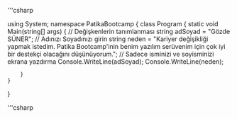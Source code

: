'''csharp

using System;
namespace PatikaBootcamp
{
    class Program
    {
        static void Main(string[] args)
        {
            // Değişkenlerin tanımlanması
            string adSoyad = "Gözde SÜNER"; // Adınızı Soyadınızı girin
            string neden = "Kariyer değişikliği yapmak istedim. Patika Bootcamp'inin benim yazılım serüvenim için çok iyi bir destekçi olacağını düşünüyorum."; 
            // Sadece isminizi ve soyisminizi ekrana yazdırma
            Console.WriteLine(adSoyad);
            Console.WriteLine(neden);
           
            
        }
    }
}



'''csharp






















